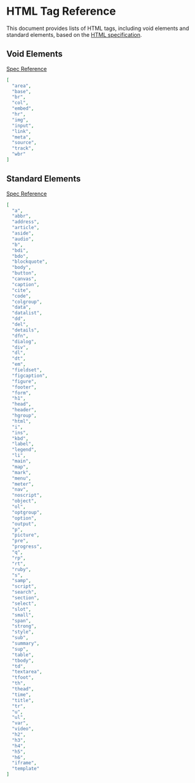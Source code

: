 # HTML Tag Reference

This document provides lists of HTML tags, including void elements and standard elements, based on the [HTML specification](https://html.spec.whatwg.org/multipage/syntax.html).

## Void Elements

[Spec Reference](https://html.spec.whatwg.org/multipage/syntax.html#void-elements)

```json
[
  "area",
  "base",
  "br",
  "col",
  "embed",
  "hr",
  "img",
  "input",
  "link",
  "meta",
  "source",
  "track",
  "wbr"
]
```

## Standard Elements

[Spec Reference](https://html.spec.whatwg.org/dev/indices.html#index)

```json
[
  "a",
  "abbr",
  "address",
  "article",
  "aside",
  "audio",
  "b",
  "bdi",
  "bdo",
  "blockquote",
  "body",
  "button",
  "canvas",
  "caption",
  "cite",
  "code",
  "colgroup",
  "data",
  "datalist",
  "dd",
  "del",
  "details",
  "dfn",
  "dialog",
  "div",
  "dl",
  "dt",
  "em",
  "fieldset",
  "figcaption",
  "figure",
  "footer",
  "form",
  "h1",
  "head",
  "header",
  "hgroup",
  "html",
  "i",
  "ins",
  "kbd",
  "label",
  "legend",
  "li",
  "main",
  "map",
  "mark",
  "menu",
  "meter",
  "nav",
  "noscript",
  "object",
  "ol",
  "optgroup",
  "option",
  "output",
  "p",
  "picture",
  "pre",
  "progress",
  "q",
  "rp",
  "rt",
  "ruby",
  "s",
  "samp",
  "script",
  "search",
  "section",
  "select",
  "slot",
  "small",
  "span",
  "strong",
  "style",
  "sub",
  "summary",
  "sup",
  "table",
  "tbody",
  "td",
  "textarea",
  "tfoot",
  "th",
  "thead",
  "time",
  "title",
  "tr",
  "u",
  "ul",
  "var",
  "video",
  "h2",
  "h3",
  "h4",
  "h5",
  "h6",
  "iframe",
  "template"
]
```
